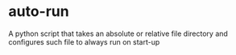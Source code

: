 # auto-run
A python script that takes an absolute or relative file directory and configures such file to always run on start-up
